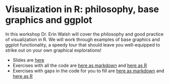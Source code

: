 # Visualization in R: philosophy, base graphics and ggplot

In this workshop Dr. Erin Walsh will cover the philosophy and good practice of visualization in R. We will work through examples of base graphics and ggplot functionality, a speedy tour that should leave you well-equipped to strike out on your own graphical explorations!

*  Slides are [here](https://github.com/timotheenivalis/RSB-R-Stats-Biology/blob/master/Archive/04.GraphicDesign/01-2-2019_Rstats_Friday_Slides_v01.pdf)
* Exercises with all the code are [here as markdown](https://github.com/timotheenivalis/RSB-R-Stats-Biology/blob/master/Archive/04.GraphicDesign/ExercisesFull.md) and [here as R](https://github.com/timotheenivalis/RSB-R-Stats-Biology/blob/master/Archive/04.GraphicDesign/excercises_full_syntax.R)
* Exercises with gaps in the code for you to fill are [here as markdown](https://github.com/timotheenivalis/RSB-R-Stats-Biology/blob/master/Archive/04.GraphicDesign/exercisestofill.md) and [here as R](https://github.com/timotheenivalis/RSB-R-Stats-Biology/blob/master/Archive/04.GraphicDesign/excercises_to_fill_syntax.R)
